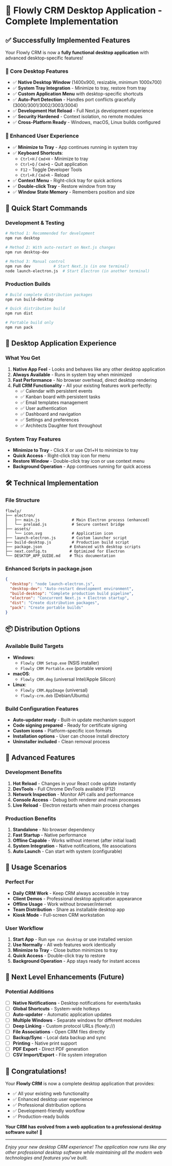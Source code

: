 # 🎉 Flowly CRM Desktop Application - Complete Implementation

## ✅ Successfully Implemented Features

Your Flowly CRM is now a **fully functional desktop application** with advanced desktop-specific features!

### 🚀 Core Desktop Features
- ✅ **Native Desktop Window** (1400x900, resizable, minimum 1000x700)
- ✅ **System Tray Integration** - Minimize to tray, restore from tray
- ✅ **Custom Application Menu** with desktop-specific shortcuts
- ✅ **Auto-Port Detection** - Handles port conflicts gracefully (3000/3001/3002/3003/3004)
- ✅ **Development Hot Reload** - Full Next.js development experience
- ✅ **Security Hardened** - Context isolation, no remote modules
- ✅ **Cross-Platform Ready** - Windows, macOS, Linux builds configured

### 🎨 Enhanced User Experience
- ✅ **Minimize to Tray** - App continues running in system tray
- ✅ **Keyboard Shortcuts**:
  - `Ctrl+H` / `Cmd+H` - Minimize to tray
  - `Ctrl+Q` / `Cmd+Q` - Quit application
  - `F12` - Toggle Developer Tools
  - `Ctrl+R` / `Cmd+R` - Reload
- ✅ **Context Menu** - Right-click tray for quick actions
- ✅ **Double-click Tray** - Restore window from tray
- ✅ **Window State Memory** - Remembers position and size

## 🚀 Quick Start Commands

### Development & Testing
```bash
# Method 1: Recommended for development
npm run desktop

# Method 2: With auto-restart on Next.js changes
npm run desktop-dev

# Method 3: Manual control
npm run dev          # Start Next.js (in one terminal)
node launch-electron.js  # Start Electron (in another terminal)
```

### Production Builds
```bash
# Build complete distribution packages
npm run build-desktop

# Quick distribution build
npm run dist

# Portable build only
npm run pack
```

## 📱 Desktop Application Experience

### What You Get
1. **Native App Feel** - Looks and behaves like any other desktop application
2. **Always Available** - Runs in system tray when minimized
3. **Fast Performance** - No browser overhead, direct desktop rendering
4. **Full CRM Functionality** - All your existing features work perfectly:
   - ✅ Calendar with persistent events
   - ✅ Kanban board with persistent tasks
   - ✅ Email templates management
   - ✅ User authentication
   - ✅ Dashboard and navigation
   - ✅ Settings and preferences
   - ✅ Architects Daughter font throughout

### System Tray Features
- **Minimize to Tray** - Click X or use Ctrl+H to minimize to tray
- **Quick Access** - Right-click tray icon for menu
- **Restore Window** - Double-click tray icon or use context menu
- **Background Operation** - App continues running for quick access

## 🛠️ Technical Implementation

### File Structure
```
flowly/
├── electron/
│   ├── main.js              # Main Electron process (enhanced)
│   └── preload.js           # Secure context bridge
├── assets/
│   └── icon.svg             # Application icon
├── launch-electron.js       # Custom launcher script
├── build-desktop.js         # Production build script
├── package.json            # Enhanced with desktop scripts
├── next.config.ts          # Optimized for Electron
└── DESKTOP_APP_GUIDE.md    # This documentation
```

### Enhanced Scripts in package.json
```json
{
  "desktop": "node launch-electron.js",
  "desktop-dev": "Auto-restart development environment",
  "build-desktop": "Complete production build pipeline",
  "electron": "Concurrent Next.js + Electron startup",
  "dist": "Create distribution packages",
  "pack": "Create portable builds"
}
```

## 📦 Distribution Options

### Available Build Targets
- **Windows**: 
  - `Flowly CRM Setup.exe` (NSIS installer)
  - `Flowly CRM Portable.exe` (portable version)
- **macOS**: 
  - `Flowly CRM.dmg` (universal Intel/Apple Silicon)
- **Linux**: 
  - `Flowly CRM.AppImage` (universal)
  - `flowly-crm.deb` (Debian/Ubuntu)

### Build Configuration Features
- **Auto-updater ready** - Built-in update mechanism support
- **Code signing prepared** - Ready for certificate signing
- **Custom icons** - Platform-specific icon formats
- **Installation options** - User can choose install directory
- **Uninstaller included** - Clean removal process

## 🔧 Advanced Features

### Development Benefits
1. **Hot Reload** - Changes in your React code update instantly
2. **DevTools** - Full Chrome DevTools available (F12)
3. **Network Inspection** - Monitor API calls and performance
4. **Console Access** - Debug both renderer and main processes
5. **Live Reload** - Electron restarts when main process changes

### Production Benefits
1. **Standalone** - No browser dependency
2. **Fast Startup** - Native performance
3. **Offline Capable** - Works without internet (after initial load)
4. **System Integration** - Native notifications, file associations
5. **Auto Launch** - Can start with system (configurable)

## 🎯 Usage Scenarios

### Perfect For
- **Daily CRM Work** - Keep CRM always accessible in tray
- **Client Demos** - Professional desktop application appearance
- **Offline Usage** - Work without browser/internet
- **Team Distribution** - Share as installable desktop app
- **Kiosk Mode** - Full-screen CRM workstation

### User Workflow
1. **Start App** - Run `npm run desktop` or use installed version
2. **Use Normally** - All web features work identically
3. **Minimize to Tray** - Close button minimizes to tray
4. **Quick Access** - Double-click tray to restore
5. **Background Operation** - App stays ready for instant access

## 🚀 Next Level Enhancements (Future)

### Potential Additions
- [ ] **Native Notifications** - Desktop notifications for events/tasks
- [ ] **Global Shortcuts** - System-wide hotkeys
- [ ] **Auto-updater** - Automatic application updates
- [ ] **Multiple Windows** - Separate windows for different modules
- [ ] **Deep Linking** - Custom protocol URLs (flowly://)
- [ ] **File Associations** - Open CRM files directly
- [ ] **Backup/Sync** - Local data backup and sync
- [ ] **Printing** - Native print support
- [ ] **PDF Export** - Direct PDF generation
- [ ] **CSV Import/Export** - File system integration

## 🎉 Congratulations!

Your **Flowly CRM** is now a complete desktop application that provides:
- ✅ All your existing web functionality
- ✅ Enhanced desktop user experience
- ✅ Professional distribution options
- ✅ Development-friendly workflow
- ✅ Production-ready builds

**Your CRM has evolved from a web application to a professional desktop software suite!** 🎊

---

*Enjoy your new desktop CRM experience! The application now runs like any other professional desktop software while maintaining all the modern web technologies and features you've built.*